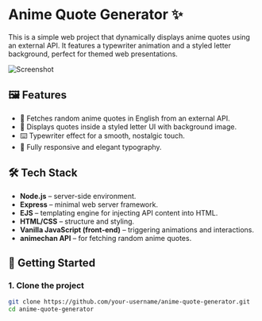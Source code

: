 # Anime Quote Generator ✨

This is a simple web project that dynamically displays anime quotes using an external API. It features a typewriter animation and a styled letter background, perfect for themed web presentations.

![Screenshot](/assets/screenshot.png)

## 🖼️ Features

- 🎴 Fetches random anime quotes in English from an external API.
- 💌 Displays quotes inside a styled letter UI with background image.
- ⌨️ Typewriter effect for a smooth, nostalgic touch.
- 💅 Fully responsive and elegant typography.

## 🛠️ Tech Stack

- **Node.js** – server-side environment.
- **Express** – minimal web server framework.
- **EJS** – templating engine for injecting API content into HTML.
- **HTML/CSS** – structure and styling.
- **Vanilla JavaScript (front-end)** – triggering animations and interactions.
- **animechan API** – for fetching random anime quotes.

## 🚀 Getting Started

### 1. Clone the project

```bash
git clone https://github.com/your-username/anime-quote-generator.git
cd anime-quote-generator
